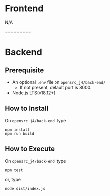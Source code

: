 # Frontend
N/A

=========

# Backend
## Prerequisite
- An optional `.env` file on `opensrc_j4/back-end/`
  - If not present, default port is 8000.
- Node.js LTS(v18.12+)

## How to Install
On `opensrc_j4/back-end`, type
```console
npm install
npm run build
```

## How to Execute
On `opensrc_j4/back-end`, type
```console
npm test
```
or, type
```console
node dist/index.js
```